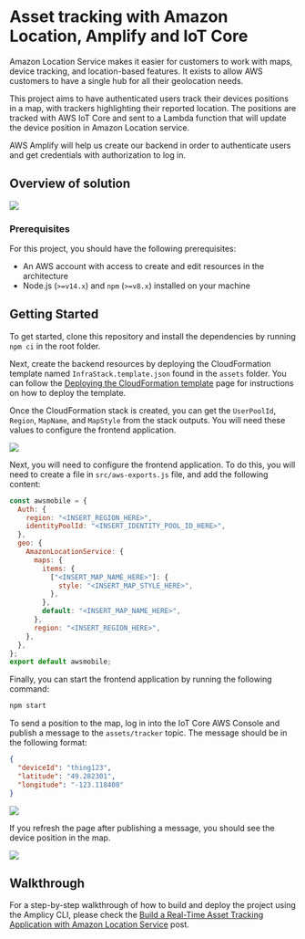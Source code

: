 # Asset tracking with Amazon Location, Amplify and IoT Core

Amazon Location Service makes it easier for customers to work with maps, device tracking, and location-based features. It exists to allow AWS customers to have a single hub for all their geolocation needs.

This project aims to have authenticated users track their devices positions in a map, with trackers highlighting their reported location. The positions are tracked with AWS IoT Core and sent to a Lambda function that will update the device position in Amazon Location service.

AWS Amplify will help us create our backend in order to authenticate users and get credentials with authorization to log in.

## Overview of solution

![](assets/architecture-diagram.png)

### Prerequisites

For this project, you should have the following prerequisites:

- An AWS account with access to create and edit resources in the architecture
- Node.js (`>=v14.x`) and `npm` (`>=v8.x`) installed on your machine

## Getting Started

To get started, clone this repository and install the dependencies by running `npm ci` in the root folder.

Next, create the backend resources by deploying the CloudFormation template named `InfraStack.template.json` found in the `assets` folder. You can follow the [Deploying the CloudFormation template](https://docs.aws.amazon.com/AWSCloudFormation/latest/UserGuide/cfn-console-create-stack.html) page for instructions on how to deploy the template.

Once the CloudFormation stack is created, you can get the `UserPoolId`, `Region`, `MapName`, and `MapStyle` from the stack outputs. You will need these values to configure the frontend application.

![](assets/stack-outputs.png)

Next, you will need to configure the frontend application. To do this, you will need to create a file in `src/aws-exports.js` file, and add the following content:

```js
const awsmobile = {
  Auth: {
    region: "<INSERT_REGION_HERE>",
    identityPoolId: "<INSERT_IDENTITY_POOL_ID_HERE>",
  },
  geo: {
    AmazonLocationService: {
      maps: {
        items: {
          ["<INSERT_MAP_NAME_HERE>"]: {
            style: "<INSERT_MAP_STYLE_HERE>",
          },
        },
        default: "<INSERT_MAP_NAME_HERE>",
      },
      region: "<INSERT_REGION_HERE>",
    },
  },
};
export default awsmobile;
```

Finally, you can start the frontend application by running the following command:

```bash
npm start
```

To send a position to the map, log in into the IoT Core AWS Console and publish a message to the `assets/tracker` topic. The message should be in the following format:

```json
{
  "deviceId": "thing123",
  "latitude": "49.282301",
  "longitude": "-123.118408"
}
```

![](assets/iot-core-screen.png)

If you refresh the page after publishing a message, you should see the device position in the map.

![](assets/application-image.png)

## Walkthrough

For a step-by-step walkthrough of how to build and deploy the project using the Amplicy CLI, please check the [Build a Real-Time Asset Tracking Application with Amazon Location Service](https://community.aws/tutorials/build-a-real-time-asset-tracking-app-with-amazon-location#deploy-the-tracking-app) post.
